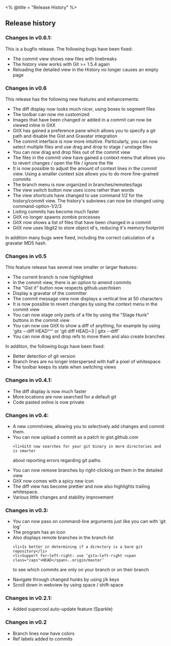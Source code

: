 <% @title = "Release History"  %>
<h2>
	Release history
</h2>

### Changes in v0.6.1:

This is a bugfix release. The following bugs have been fixed:

* The commit view shows new files with linebreaks
* The history view works with Git >= 1.5.4 again
* Reloading the detailed view in the History no longer causes an empty page

### Changes in v0.6

This release has the following new features and enhancements:

* The diff display now looks much nicer, using boxes to segment files
* The toolbar can now me customized
* Images that have been changed or added in a commit can now be viewed
  inline in GitX
* GitX has gained a preference pane which allows you to specify a git path
  and disable the Gist and Gravatar integration
* The commit interface is now more intuitive. Particularly, you can now
  select multiple files and use drag and drop to stage / unstage files
* You can now drag and drop files out of the commit view
* The files in the commit view have gained a context menu that allows you
  to revert changes / open the file / ignore the file
* It is now possible to adjust the amount of context lines in the commit view.
  Using a smaller context size allows you to do more fine-grained commits
* The branch menu is now organized in branches/remotes/tags
* The view switch button now uses icons rather than words
* The view shortcuts have changed to use command 1/2 for the history/commit 
  view. The history's subviews can now be changed using command-option-1/2/3
* Listing commits has become much faster
* GitX no longer spawns zombie processes
* GitX now shows a list of files that have been changed in a commit
* GitX now uses libgit2 to store object id's, reducing it's memory footprint

In addition many bugs were fixed, including the correct calculation of a
gravatar MD5 hash.

### Changes in v0.5

This feature release has several new smaller or larger features:

* The current branch is now highlighted
* In the commit view, there is an option to amend commits
* The "Gist it" button now respects github.user/token
* Display a gravatar of the committer
* The commit message view now displays a vertical line at 50 characters
* It is now possible to revert changes by using the context menu in the
  commit view
* You can now stage only parts of a file by using the "Stage Hunk" buttons
  in the commit view
* You can now use GitX to show a diff of anything, for example by using
  'gitx --diff HEAD^^' or 'git diff HEAD~3 | gitx --diff'
* You can now drag and drop refs to move them and also create branches

In addition, the following bugs have been fixed:

* Better detection of git version
* Branch lines are no longer interspersed with half a pixel of whitespace
* The toolbar keeps its state when switching views

<h3>Changes in v0.4.1:</h3>
<ul>
<li>The diff display is now much faster</li>
	<li>More locations are now searched for a default git</li>
	<li>Code pasted online is now private</li>

</ul>
<h3>Changes in v0.4:</h3>
<ul>
<li>A new commitview, allowing you to selectively add changes and commit them.</li>
	<li>You can now upload a commit as a patch to gist.github.com</li>

	<li>GitX now searches for your git binary in more directories and is smarter
 about reporting errors regarding git paths.</li>
	<li>You can now remove branches by right-clicking on them in the detailed view</li>
	<li>GitX now comes with a spicy new icon</li>
	<li>The diff view has become prettier and now also highlights trailing
 whitespace.</li>
	<li>Various little changes and stability improvement</li>
</ul>
<h3>Changes in v0.3:</h3>
<ul>
<li>You can now pass on command-line arguments just like you can with ‘git log’</li>
	<li>The program has an icon</li>
	<li>Also displays remote branches in the branch list</li>

	<li>Is better in determining if a directory is a bare git repository</li>
	<li>Support for—left-right: use ‘gitx—left-right <span class="caps">HEAD</span>..origin/master’
 to see which commits are only on your branch or on their branch</li>
	<li>Navigate through changed hunks by using j/k keys</li>
	<li>Scroll down in webview by using space / shift-space</li>
</ul>

<h3>Changes in v0.2.1:</h3>
<ul>
<li>Added supercool auto-update feature (Sparkle)</li>
</ul>
<h3>Changes in v0.2</h3>
<ul>
<li>Branch lines now have colors</li>
<li>Ref labels added to commits</li>
</ul>

